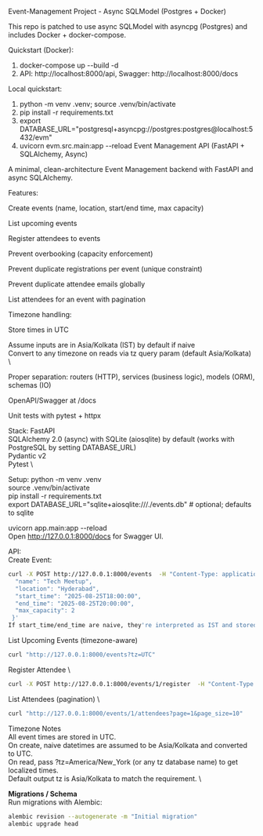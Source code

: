 Event-Management Project - Async SQLModel (Postgres + Docker)

This repo is patched to use async SQLModel with asyncpg (Postgres) and includes Docker + docker-compose.

Quickstart (Docker):
1. docker-compose up --build -d
2. API: http://localhost:8000/api, Swagger: http://localhost:8000/docs

Local quickstart:
1. python -m venv .venv; source .venv/bin/activate
2. pip install -r requirements.txt
3. export DATABASE_URL="postgresql+asyncpg://postgres:postgres@localhost:5432/evm"
4. uvicorn evm.src.main:app --reload
Event Management API (FastAPI + SQLAlchemy, Async)

A minimal, clean-architecture Event Management backend with FastAPI and async SQLAlchemy.

Features:

Create events (name, location, start/end time, max capacity)

List upcoming events

Register attendees to events

Prevent overbooking (capacity enforcement)

Prevent duplicate registrations per event (unique constraint)

Prevent duplicate attendee emails globally

List attendees for an event with pagination

Timezone handling:

Store times in UTC

Assume inputs are in Asia/Kolkata (IST) by default if naive \
Convert to any timezone on reads via tz query param (default Asia/Kolkata) \

Proper separation: routers (HTTP), services (business logic), models (ORM), schemas (IO)

OpenAPI/Swagger at /docs

Unit tests with pytest + httpx


Stack:
FastAPI \
SQLAlchemy 2.0 (async) with SQLite (aiosqlite) by default (works with PostgreSQL by setting DATABASE_URL) \
Pydantic v2 \
Pytest \

Setup:
python -m venv .venv \
source .venv/bin/activate \
pip install -r requirements.txt \
export DATABASE_URL="sqlite+aiosqlite:///./events.db"  # optional; defaults to sqlite

uvicorn app.main:app --reload \
Open http://127.0.0.1:8000/docs for Swagger UI.

API: \
Create Event: 
```bash
curl -X POST http://127.0.0.1:8000/events  -H "Content-Type: application/json"  -d '{
  "name": "Tech Meetup",
  "location": "Hyderabad",
  "start_time": "2025-08-25T18:00:00",
  "end_time": "2025-08-25T20:00:00",
  "max_capacity": 2
 }'
If start_time/end_time are naive, they're interpreted as IST and stored in UTC.
```
List Upcoming Events (timezone-aware)
```bash
curl "http://127.0.0.1:8000/events?tz=UTC"
```
Register Attendee \
```bash
curl -X POST http://127.0.0.1:8000/events/1/register  -H "Content-Type: application/json"  -d '{"name":"Alice","email":"alice@example.com"}'
```
List Attendees (pagination) \
```bash
curl "http://127.0.0.1:8000/events/1/attendees?page=1&page_size=10"
```
Timezone Notes \
All event times are stored in UTC. \
On create, naive datetimes are assumed to be Asia/Kolkata and converted to UTC. \
On read, pass ?tz=America/New_York (or any tz database name) to get localized times. \
Default output tz is Asia/Kolkata to match the requirement. \

**Migrations / Schema** \
Run migrations with Alembic:
```bash
alembic revision --autogenerate -m "Initial migration"
alembic upgrade head
```

